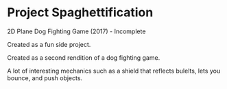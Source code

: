 # Project Spaghettification
2D Plane Dog Fighting Game (2017) - Incomplete

Created as a fun side project.

Created as a second rendition of a dog fighting game.

A lot of interesting mechanics such as a shield that reflects bulelts, lets you bounce, and push objects.
